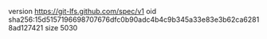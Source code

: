 version https://git-lfs.github.com/spec/v1
oid sha256:15d5157196698707676dfc0b90adc4b4c9b345a33e83e3b62ca62818ad127421
size 5030
